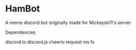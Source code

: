# HamBot
A meme discord bot originally made for Mickeyds11's server

Dependencies

discord.io
discord.js
cheerio
request
ms
fs

